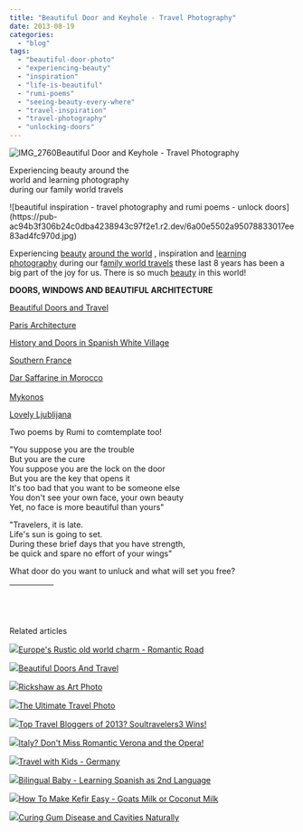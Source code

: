 ```yaml
---
title: "Beautiful Door and Keyhole - Travel Photography"
date: 2013-08-19
categories: 
  - "blog"
tags: 
  - "beautiful-door-photo"
  - "experiencing-beauty"
  - "inspiration"
  - "life-is-beautiful"
  - "rumi-poems"
  - "seeing-beauty-every-where"
  - "travel-inspiration"
  - "travel-photography"
  - "unlocking-doors"
---
```


![IMG_2760](https://pub-ac94b3f306b24c0dba4238943c97f2e1.r2.dev/6a00e5502a95078833017c36977c0a970b.jpg)Beautiful Door and Keyhole - 
Travel Photography  
  
Experiencing beauty around the  
world and learning photography  
during our family world travels

<!--more--> ![beautiful inspiration - travel photography and rumi poems - unlock doors](https://pub-ac94b3f306b24c0dba4238943c97f2e1.r2.dev/6a00e5502a95078833017ee83ad4fc970d.jpg)  
  
Experiencing [beauty](http://soultravelers3new.local/2008/06/beauty-and-nake.html "beauty and nakedness") [around the world](http://soultravelers3new.local/around-the-world-family-travel/ "around the world family travel") , inspiration and [learning photography](http://soultravelers3new.local/2012/09/-rickshaw-as-art-photo.html "learning photography") during our f[amily world travels](http://soultravelers3new.local/2012/12/around-the-world-family-travel.html "around the world family travel") these last 8 years has been a big part of the joy for us. There is so much [beauty](http://soultravelers3new.local/2012/11/winter-beach-beauty-of-southern-spain.html "winter beach beauty") in this world!  
  
**DOORS, WINDOWS AND BEAUTIFUL ARCHITECTURE**  
  
[Beautiful Doors and Travel](http://soultravelers3new.local/2012/01/beautiful-doors-and-travel.html "beautiful doors and travel")  
  
[Paris Architecture](http://soultravelers3new.local/2013/03/la-samaritaine-paris-architecture.html "paris architecture")  
  
[History and Doors in Spanish White Village](http://soultravelers3new.local/2007/02/a-thought-provo.html "history spanish white village")  
  
[Southern France](http://soultravelers3new.local/2010/08/beautiful-photo-of-southern-france-uzes-provence-near-pont-du-gard-photography-europe-window.html "southern france")  
  
[Dar Saffarine in Morocco](http://soultravelers3new.local/2007/03/dar-seffarine.html "fez Morocco")  
[  
Mykonos](http://soultravelers3new.local/2007/08/mykonos-town.html "Mykonos")  
  
[Lovely Ljublijana](http://soultravelers3new.local/2007/10/lovely-ljublija.html "ljublijana")  
  
Two poems by Rumi to comtemplate too!  
  
"You suppose you are the trouble  
But you are the cure  
You suppose you are the lock on the door  
But you are the key that opens it  
It's too bad that you want to be someone else  
You don't see your own face, your own beauty  
Yet, no face is more beautiful than yours"  
  
  
  
"Travelers, it is late.  
Life's sun is going to set.  
During these brief days that you have strength,  
be quick and spare no effort of your wings"

  
  
What door do you want to unluck and what will set you free?

|   <table id="table10" style="border-collapse: collapse;" border="0" cellspacing="4" cellpadding="6" width="90%" height="0"><tbody><tr><td width="30" height="0" valign="top"></td><td height="0" valign="top"></td></tr></tbody></table>   |
| --- |

|  |
| --- |

  

Related articles

[![](http://i.zemanta.com/147221099_80_80.jpg)](http://soultravelers3new.local/2013/02/europes-rustic-old-world-charm-romantic-road.html)[Europe's Rustic old world charm - Romantic Road](http://soultravelers3new.local/2013/02/europes-rustic-old-world-charm-romantic-road.html)

[![](http://i.zemanta.com/noimg_32_80_80.jpg)](http://soultravelers3new.local/2012/01/beautiful-doors-and-travel.html)[Beautiful Doors And Travel](http://soultravelers3new.local/2012/01/beautiful-doors-and-travel.html)

[![](http://i.zemanta.com/114377843_80_80.jpg)](http://soultravelers3new.local/2012/09/-rickshaw-as-art-photo.html)[Rickshaw as Art Photo](http://soultravelers3new.local/2012/09/-rickshaw-as-art-photo.html)

[![](http://i.zemanta.com/130738046_80_80.jpg)](http://soultravelers3new.local/2012/12/the-ultimate-travel-photo.html)[The Ultimate Travel Photo](http://soultravelers3new.local/2012/12/the-ultimate-travel-photo.html)

[![](http://i.zemanta.com/135568483_80_80.jpg)](http://soultravelers3new.local/2013/01/top-travel-bloggers-of-2013-soultravelers3-wins-.html)[Top Travel Bloggers of 2013? Soultravelers3 Wins!](http://soultravelers3new.local/2013/01/top-travel-bloggers-of-2013-soultravelers3-wins-.html)

[![](http://i.zemanta.com/117954986_80_80.jpg)](http://soultravelers3new.local/2012/10/italy-dont-miss-romantic-verona-and-the-opera-.html)[Italy? Don't Miss Romantic Verona and the Opera!](http://soultravelers3new.local/2012/10/italy-dont-miss-romantic-verona-and-the-opera-.html)

[![](http://i.zemanta.com/105338679_80_80.jpg)](http://soultravelers3new.local/2012/08/travel-with-kids-germany.html)[Travel with Kids - Germany](http://soultravelers3new.local/2012/08/travel-with-kids-germany.html)

[![](http://i.zemanta.com/187506935_80_80.jpg)](http://soultravelers3new.local/2013/07/bilingual-baby-learning-spanish-as-2nd-language.html)[Bilingual Baby - Learning Spanish as 2nd Language](http://soultravelers3new.local/2013/07/bilingual-baby-learning-spanish-as-2nd-language.html)

[![](http://i.zemanta.com/100812762_80_80.jpg)](http://soultravelers3new.local/2012/07/-how-to-make-kefir-easy-goats-milk-or-coconut-milk.html)[How To Make Kefir Easy - Goats Milk or Coconut Milk](http://soultravelers3new.local/2012/07/-how-to-make-kefir-easy-goats-milk-or-coconut-milk.html)

[![](http://i.zemanta.com/154024597_80_80.jpg)](http://soultravelers3new.local/2013/03/curing-gum-disease-and-cavities-naturally.html)[Curing Gum Disease and Cavities Naturally](http://soultravelers3new.local/2013/03/curing-gum-disease-and-cavities-naturally.html)
